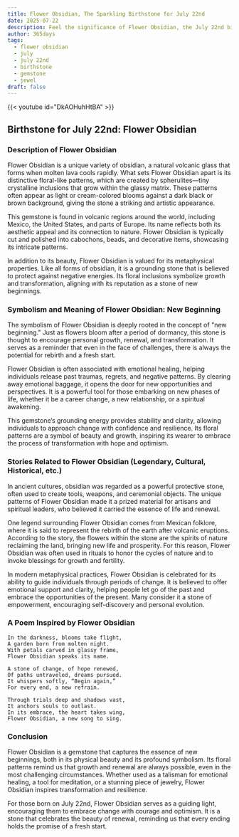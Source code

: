 ```yaml
---
title: Flower Obsidian, The Sparkling Birthstone for July 22nd
date: 2025-07-22
description: Feel the significance of Flower Obsidian, the July 22nd birthstone symbolizing New beginning. Let its beauty and meaning brighten your day.
author: 365days
tags:
  - flower obsidian
  - july
  - july 22nd
  - birthstone
  - gemstone
  - jewel
draft: false
---
```


{{< youtube id="DkAOHuhHtBA" >}}

## Birthstone for July 22nd: Flower Obsidian

### Description of Flower Obsidian

Flower Obsidian is a unique variety of obsidian, a natural volcanic glass that forms when molten lava cools rapidly. What sets Flower Obsidian apart is its distinctive floral-like patterns, which are created by spherulites—tiny crystalline inclusions that grow within the glassy matrix. These patterns often appear as light or cream-colored blooms against a dark black or brown background, giving the stone a striking and artistic appearance.

This gemstone is found in volcanic regions around the world, including Mexico, the United States, and parts of Europe. Its name reflects both its aesthetic appeal and its connection to nature. Flower Obsidian is typically cut and polished into cabochons, beads, and decorative items, showcasing its intricate patterns.

In addition to its beauty, Flower Obsidian is valued for its metaphysical properties. Like all forms of obsidian, it is a grounding stone that is believed to protect against negative energies. Its floral inclusions symbolize growth and transformation, aligning with its reputation as a stone of new beginnings.

### Symbolism and Meaning of Flower Obsidian: New Beginning

The symbolism of Flower Obsidian is deeply rooted in the concept of "new beginning." Just as flowers bloom after a period of dormancy, this stone is thought to encourage personal growth, renewal, and transformation. It serves as a reminder that even in the face of challenges, there is always the potential for rebirth and a fresh start.

Flower Obsidian is often associated with emotional healing, helping individuals release past traumas, regrets, and negative patterns. By clearing away emotional baggage, it opens the door for new opportunities and perspectives. It is a powerful tool for those embarking on new phases of life, whether it be a career change, a new relationship, or a spiritual awakening.

This gemstone’s grounding energy provides stability and clarity, allowing individuals to approach change with confidence and resilience. Its floral patterns are a symbol of beauty and growth, inspiring its wearer to embrace the process of transformation with hope and optimism.

### Stories Related to Flower Obsidian (Legendary, Cultural, Historical, etc.)

In ancient cultures, obsidian was regarded as a powerful protective stone, often used to create tools, weapons, and ceremonial objects. The unique patterns of Flower Obsidian made it a prized material for artisans and spiritual leaders, who believed it carried the essence of life and renewal.

One legend surrounding Flower Obsidian comes from Mexican folklore, where it is said to represent the rebirth of the earth after volcanic eruptions. According to the story, the flowers within the stone are the spirits of nature reclaiming the land, bringing new life and prosperity. For this reason, Flower Obsidian was often used in rituals to honor the cycles of nature and to invoke blessings for growth and fertility.

In modern metaphysical practices, Flower Obsidian is celebrated for its ability to guide individuals through periods of change. It is believed to offer emotional support and clarity, helping people let go of the past and embrace the opportunities of the present. Many consider it a stone of empowerment, encouraging self-discovery and personal evolution.

### A Poem Inspired by Flower Obsidian

```
In the darkness, blooms take flight,  
A garden born from molten night.  
With petals carved in glassy frame,  
Flower Obsidian speaks its name.  

A stone of change, of hope renewed,  
Of paths untraveled, dreams pursued.  
It whispers softly, “Begin again,”  
For every end, a new refrain.  

Through trials deep and shadows vast,  
It anchors souls to outlast.  
In its embrace, the heart takes wing,  
Flower Obsidian, a new song to sing.
```

### Conclusion

Flower Obsidian is a gemstone that captures the essence of new beginnings, both in its physical beauty and its profound symbolism. Its floral patterns remind us that growth and renewal are always possible, even in the most challenging circumstances. Whether used as a talisman for emotional healing, a tool for meditation, or a stunning piece of jewelry, Flower Obsidian inspires transformation and resilience.

For those born on July 22nd, Flower Obsidian serves as a guiding light, encouraging them to embrace change with courage and optimism. It is a stone that celebrates the beauty of renewal, reminding us that every ending holds the promise of a fresh start.